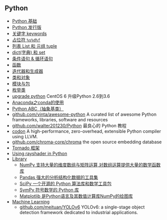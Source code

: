 ## Python
- [Python 基础](base.md)
- [Python 发行版](Distribution.md)
- [关键字 keywords](keywords.md)
- [占位符 `%s%d%f`](placeholer.md)
- [列表 List 和 元组 tuple](ListTuple.md)
- [dict(字典) 和 set](DictSet.md)
- [条件语句 & 循环语句](iffor.md)
- [函数](func.md)
- [迭代器和生成器](IterYield.md)
- [类和对象](class.md)
- [模块与包](module.md)
- [枚举类](Enum.md)
- [upgrade python](upgrade.md) CentOS 6 升级Python 2.6到3.6
- [Anaconda之conda的使用](Anaconda.md)
- [Python ABC（抽象基类）](ABC.md)
- [github.com/vinta/awesome-python](https://github.com/vinta/awesome-python) A curated list of awesome Python frameworks, libraries, software and resources
- [github.com/walter201230/Python](https://github.com/walter201230/Python) 最良心的 Python 教程
- [codon](codon.md) A high-performance, zero-overhead, extensible Python compiler using LLVM.
- [github.com/chroma-core/chroma](https://github.com/chroma-core/chroma) the open source embedding database
- [Tornado 框架](Tornado/README.md)
- [Using rayshader in Python](rayshader.md)
- [Library](Library/README.md)
	- [NumPy 支持大量的维度数组与矩阵运算,对数组运算提供大量的数学函数库](Library/NumPy.md)
	- [Pandas 强大的分析结构化数据的工具集](Library/Pandas.md)
	- [SciPy 一个开源的 Python 算法库和数学工具包](Library/SciPy.md)
	- [SymPy 符号数学的 Python 库](Library/SymPy.md)
	- [Matplotlib 是Python语言及其数值计算库NumPy的绘图库](Library/Matplotlib.md)
- [Machine Learning](MachineLearning/README.md)
	- [github.com/meituan/YOLOv6](https://github.com/meituan/YOLOv6) YOLOv6: a single-stage object detection framework dedicated to industrial applications.